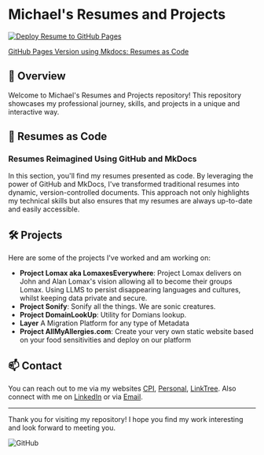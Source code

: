 # Michael's Resumes and Projects

[![Deploy Resume to GitHub Pages](https://github.com/michaelcolletti/resume-warehouse/actions/workflows/deploy-resume2MD.yml/badge.svg?branch=main)](https://github.com/michaelcolletti/resume-warehouse/actions/workflows/deploy-resume2MD.yml)


[GitHub Pages Version using Mkdocs: Resumes as Code](https://michaelcolletti.github.io/resume-warehouse/)

## 🚀 Overview

Welcome to Michael's Resumes and Projects repository! This repository showcases my professional journey, skills, and projects in a unique and interactive way.

## 📄 Resumes as Code

### Resumes Reimagined Using GitHub and MkDocs

In this section, you'll find my resumes presented as code. By leveraging the power of GitHub and MkDocs, I've transformed traditional resumes into dynamic, version-controlled documents. This approach not only highlights my technical skills but also ensures that my resumes are always up-to-date and easily accessible.

## 🛠️ Projects

Here are some of the projects I've worked and am working on:

- **Project Lomax aka LomaxesEverywhere**: Project Lomax delivers on John and Alan Lomax's vision allowing all to become their groups Lomax. Using LLMS to persist disappearing languages and cultures, whilst keeping data private and secure. 
- **Project Sonify**: Sonify all the things. We are sonic creatures.
- **Project DomainLookUp**: Utility for Domians lookup.
- **Layer** A Migration Platform for any type of Metadata
- **Project AllMyAllergies.com**: Create your very own static website based on your food sensitivities and deploy on our platform 

## 📫 Contact

You can reach out to me via my websites [CPI](https://cpossibilities.com), [Personal](http://michaelcolletti.com), [LinkTree](https://linktr.ee/michaelcolletti). Also connect with me on [LinkedIn](https://www.linkedin.com/in/michaelgcolletti) or via [Email](mailto:devnullid+github@gmail.com).

---

Thank you for visiting my repository! I hope you find my work interesting and look forward to meeting you. 

![GitHub](https://img.shields.io/github/followers/michaelcolletti?style=social)
